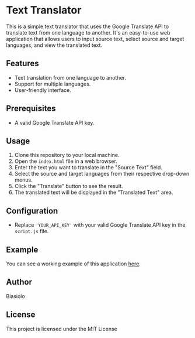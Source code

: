 # Text Translator

This is a simple text translator that uses the Google Translate API to translate text from one language to another. It's an easy-to-use web application that allows users to input source text, select source and target languages, and view the translated text.

## Features

- Text translation from one language to another.
- Support for multiple languages.
- User-friendly interface.

## Prerequisites

- A valid Google Translate API key.

## Usage

1. Clone this repository to your local machine.
2. Open the `index.html` file in a web browser.
3. Enter the text you want to translate in the "Source Text" field.
4. Select the source and target languages from their respective drop-down menus.
5. Click the "Translate" button to see the result.
6. The translated text will be displayed in the "Translated Text" area.

## Configuration

- Replace `'YOUR_API_KEY'` with your valid Google Translate API key in the `script.js` file.

## Example

You can see a working example of this application [here](https://yoursite.com/translator).

## Author

Biasiolo

## License

This project is licensed under the MIT License
